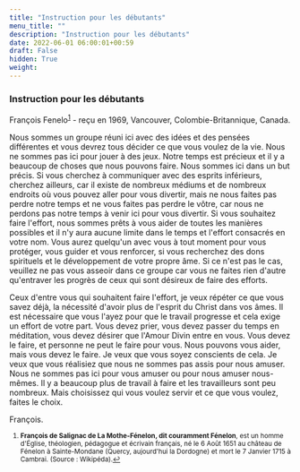 ```yaml
---
title: "Instruction pour les débutants"
menu_title: ""
description: "Instruction pour les débutants"
date: 2022-06-01 06:00:01+00:59
draft: False
hidden: True
weight:
---
```

### Instruction pour les débutants

François Fenelo<sup id="a1">[1](#f1)</sup> - reçu en 1969, Vancouver, Colombie-Britannique, Canada.

Nous sommes un groupe réuni ici avec des idées et des pensées différentes et vous devrez tous décider ce que vous voulez de la vie. Nous ne sommes pas ici pour jouer à des jeux. Notre temps est précieux et il y a beaucoup de choses que nous pouvons faire. Nous sommes ici dans un but précis. Si vous cherchez à communiquer avec des esprits inférieurs, cherchez ailleurs, car il existe de nombreux médiums et de nombreux endroits où vous pouvez aller pour vous divertir, mais ne nous faites pas perdre notre temps et ne vous faites pas perdre le vôtre, car nous ne perdons pas notre temps à venir ici pour vous divertir. Si vous souhaitez faire l'effort, nous sommes prêts à vous aider de toutes les manières possibles et il n'y aura aucune limite dans le temps et l'effort consacrés en votre nom. Vous aurez quelqu'un avec vous à tout moment pour vous protéger, vous guider et vous renforcer, si vous recherchez des dons spirituels et le développement de votre propre âme. Si ce n'est pas le cas, veuillez ne pas vous asseoir dans ce groupe car vous ne faites rien d'autre qu'entraver les progrès de ceux qui sont désireux de faire des efforts.

Ceux d'entre vous qui souhaitent faire l'effort, je veux répéter ce que vous savez déjà, la nécessité d'avoir plus de l'esprit du Christ dans vos âmes. Il est nécessaire que vous l'ayez pour que le travail progresse et cela exige un effort de votre part. Vous devez prier, vous devez passer du temps en méditation, vous devez désirer que l'Amour Divin entre en vous. Vous devez le faire, et personne ne peut le faire pour vous. Nous pouvons vous aider, mais vous devez le faire. Je veux que vous soyez conscients de cela. Je veux que vous réalisiez que nous ne sommes pas assis pour nous amuser. Nous ne sommes pas ici pour vous amuser ou pour nous amuser nous-mêmes. Il y a beaucoup plus de travail à faire et les travailleurs sont peu nombreux. Mais choisissez qui vous voulez servir et ce que vous voulez, faites le choix.

François.
<small>

1. <large id="f1">  **François de Salignac de La Mothe-Fénelon, dit couramment Fénelon**, est un homme d'Église, théologien, pédagogue et écrivain français, né le 6 Août 1651 au château de Fénelon à Sainte-Mondane (Quercy, aujourd'hui la Dordogne) et mort le 7 Janvier 1715 à Cambrai.  (Source : Wikipéda).[↩](#a1)
